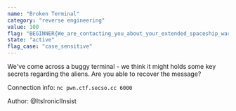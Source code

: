 ```yaml
---
name: "Broken Terminal"
category: "reverse engineering"
value: 100
flag: "BEGINNER{We_are_contacting_you_about_your_extended_spaceship_warranty...}"
state: "active"
flag_case: "case_sensitive"
---
```


We've come across a buggy terminal - we think it might holds some key secrets regarding the aliens.
Are you able to recover the message?

Connection info: `nc pwn.ctf.secso.cc 6000`

Author: @ItsIronicIInsist
